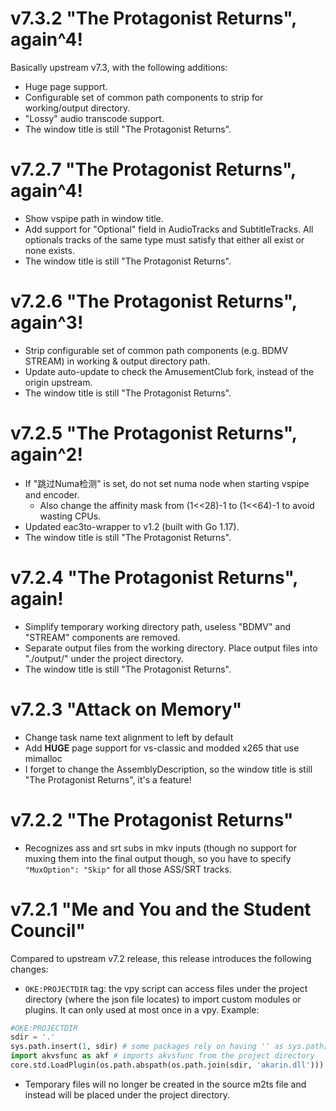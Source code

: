 # v7.3.2 "The Protagonist Returns", again^4!
Basically upstream v7.3, with the following additions:
- Huge page support.
- Configurable set of common path components to strip for working/output directory.
- "Lossy" audio transcode support.
- The window title is still "The Protagonist Returns".

# v7.2.7 "The Protagonist Returns", again^4!

- Show vspipe path in window title.
- Add support for "Optional" field in AudioTracks and SubtitleTracks. All optionals tracks of the same type must satisfy that either all exist or none exists.
- The window title is still "The Protagonist Returns".

# v7.2.6 "The Protagonist Returns", again^3!

- Strip configurable set of common path components (e.g. BDMV STREAM) in working & output directory path.
- Update auto-update to check the AmusementClub fork, instead of the origin upstream.
- The window title is still "The Protagonist Returns".

# v7.2.5 "The Protagonist Returns", again^2!

- If "跳过Numa检测" is set, do not set numa node when starting vspipe and encoder.
  - Also change the affinity mask from (1<<28)-1 to (1<<64)-1 to avoid wasting CPUs.
- Updated eac3to-wrapper to v1.2 (built with Go 1.17).
- The window title is still "The Protagonist Returns".

# v7.2.4 "The Protagonist Returns", again!

- Simplify temporary working directory path, useless "BDMV" and "STREAM" components are removed.
- Separate output files from the working directory. Place output files into "./output/" under the project directory.
- The window title is still "The Protagonist Returns".

# v7.2.3 "Attack on Memory"

- Change task name text alignment to left by default
- Add **HUGE** page support for vs-classic and modded x265 that use mimalloc
- I forget to change the AssemblyDescription, so the window title is still "The Protagonist Returns", it's a feature!

# v7.2.2 "The Protagonist Returns"

- Recognizes ass and srt subs in mkv inputs (though no support for muxing them into the final output though, so you have to specify `"MuxOption": "Skip"` for all those ASS/SRT tracks.

# v7.2.1 "Me and You and the Student Council"

Compared to upstream v7.2 release, this release introduces the following changes:

- `OKE:PROJECTDIR` tag: the vpy script can access files under the project directory (where the json file locates) to import custom modules or plugins. It can only used at most once in a vpy.
Example:
```python
#OKE:PROJECTDIR
sdir = '.'
sys.path.insert(1, sdir) # some packages rely on having '' as sys.path[0]
import akvsfunc as akf # imports akvsfunc from the project directory
core.std.LoadPlugin(os.path.abspath(os.path.join(sdir, 'akarin.dll')))
```

- Temporary files will no longer be created in the source m2ts file and instead will be placed under the project directory.
  
